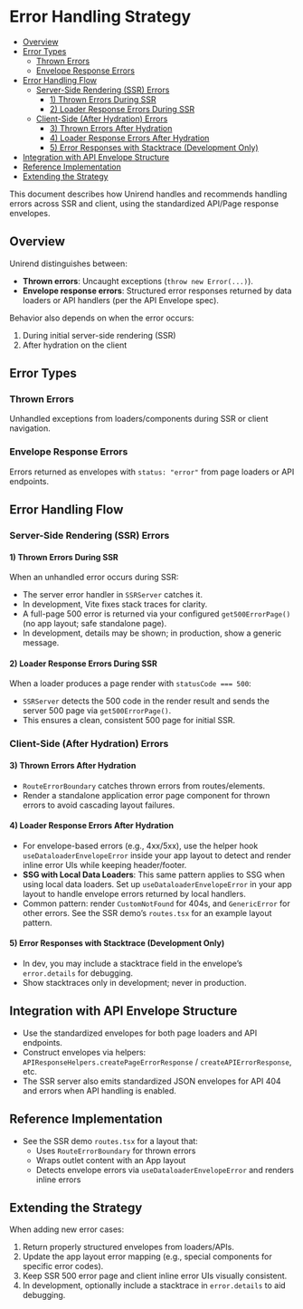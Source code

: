 # Error Handling Strategy

<!-- toc -->

- [Overview](#overview)
- [Error Types](#error-types)
  - [Thrown Errors](#thrown-errors)
  - [Envelope Response Errors](#envelope-response-errors)
- [Error Handling Flow](#error-handling-flow)
  - [Server-Side Rendering (SSR) Errors](#server-side-rendering-ssr-errors)
    - [1) Thrown Errors During SSR](#1-thrown-errors-during-ssr)
    - [2) Loader Response Errors During SSR](#2-loader-response-errors-during-ssr)
  - [Client-Side (After Hydration) Errors](#client-side-after-hydration-errors)
    - [3) Thrown Errors After Hydration](#3-thrown-errors-after-hydration)
    - [4) Loader Response Errors After Hydration](#4-loader-response-errors-after-hydration)
    - [5) Error Responses with Stacktrace (Development Only)](#5-error-responses-with-stacktrace-development-only)
- [Integration with API Envelope Structure](#integration-with-api-envelope-structure)
- [Reference Implementation](#reference-implementation)
- [Extending the Strategy](#extending-the-strategy)

<!-- tocstop -->

This document describes how Unirend handles and recommends handling errors across SSR and client, using the standardized API/Page response envelopes.

## Overview

Unirend distinguishes between:

- **Thrown errors**: Uncaught exceptions (`throw new Error(...)`).
- **Envelope response errors**: Structured error responses returned by data loaders or API handlers (per the API Envelope spec).

Behavior also depends on when the error occurs:

1. During initial server-side rendering (SSR)
2. After hydration on the client

## Error Types

### Thrown Errors

Unhandled exceptions from loaders/components during SSR or client navigation.

### Envelope Response Errors

Errors returned as envelopes with `status: "error"` from page loaders or API endpoints.

## Error Handling Flow

### Server-Side Rendering (SSR) Errors

#### 1) Thrown Errors During SSR

When an unhandled error occurs during SSR:

- The server error handler in `SSRServer` catches it.
- In development, Vite fixes stack traces for clarity.
- A full-page 500 error is returned via your configured `get500ErrorPage()` (no app layout; safe standalone page).
- In development, details may be shown; in production, show a generic message.

#### 2) Loader Response Errors During SSR

When a loader produces a page render with `statusCode === 500`:

- `SSRServer` detects the 500 code in the render result and sends the server 500 page via `get500ErrorPage()`.
- This ensures a clean, consistent 500 page for initial SSR.

### Client-Side (After Hydration) Errors

#### 3) Thrown Errors After Hydration

- `RouteErrorBoundary` catches thrown errors from routes/elements.
- Render a standalone application error page component for thrown errors to avoid cascading layout failures.

#### 4) Loader Response Errors After Hydration

- For envelope-based errors (e.g., 4xx/5xx), use the helper hook `useDataloaderEnvelopeError` inside your app layout to detect and render inline error UIs while keeping header/footer.
- **SSG with Local Data Loaders**: This same pattern applies to SSG when using local data loaders. Set up `useDataloaderEnvelopeError` in your app layout to handle envelope errors returned by local handlers.
- Common pattern: render `CustomNotFound` for 404s, and `GenericError` for other errors. See the SSR demo’s `routes.tsx` for an example layout pattern.

#### 5) Error Responses with Stacktrace (Development Only)

- In dev, you may include a stacktrace field in the envelope’s `error.details` for debugging.
- Show stacktraces only in development; never in production.

## Integration with API Envelope Structure

- Use the standardized envelopes for both page loaders and API endpoints.
- Construct envelopes via helpers: `APIResponseHelpers.createPageErrorResponse` / `createAPIErrorResponse`, etc.
- The SSR server also emits standardized JSON envelopes for API 404 and errors when API handling is enabled.

## Reference Implementation

- See the SSR demo `routes.tsx` for a layout that:
  - Uses `RouteErrorBoundary` for thrown errors
  - Wraps outlet content with an App layout
  - Detects envelope errors via `useDataloaderEnvelopeError` and renders inline errors

## Extending the Strategy

When adding new error cases:

1. Return properly structured envelopes from loaders/APIs.
2. Update the app layout error mapping (e.g., special components for specific error codes).
3. Keep SSR 500 error page and client inline error UIs visually consistent.
4. In development, optionally include a stacktrace in `error.details` to aid debugging.
